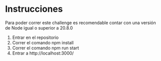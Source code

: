 # Instrucciones

Para poder correr este challenge es recomendable contar con una versión de Node igual o superior a 20.8.0

1. Entrar en el repositorio
2. Correr el comando npm install
3. Correr el comando npm run start
4. Entrar a http://localhost:3000/

